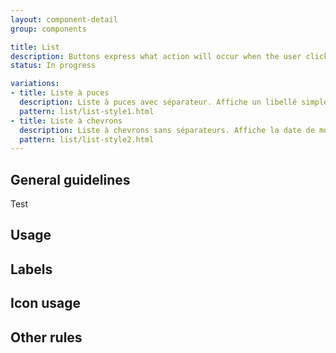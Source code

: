 ```yaml
---
layout: component-detail
group: components

title: List
description: Buttons express what action will occur when the user clicks or touches it. Buttons are used to initialize an action, either in the background or foreground of an experience.
status: In progress

variations:
- title: Liste à puces
  description: Liste à puces avec séparateur. Affiche un libellé simple (nom de catégorie, titre de contenu...).
  pattern: list/list-style1.html
- title: Liste à chevrons
  description: Liste à chevrons sans séparateurs. Affiche la date de modification majeure et le titre du contenu.
  pattern: list/list-style2.html  
---
```


## General guidelines

Test

## Usage


## Labels


## Icon usage


## Other rules